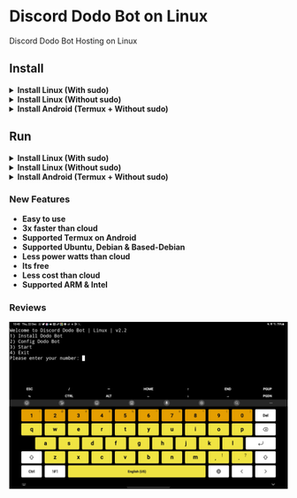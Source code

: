 # Discord Dodo Bot on Linux 
Discord Dodo Bot Hosting on Linux

## Install
<details>
<summary><b>Install Linux (With sudo)</summary>
  
```
wget https://raw.githubusercontent.com/InikoMatthewPro/discord-dodobot-on-linux/main/version/dodobot-v2.1 && sudo bash dodobot-v2
```
</details>
 
<details>
<summary><b>Install Linux (Without sudo)</summary>

```
wget https://raw.githubusercontent.com/InikoMatthewPro/discord-dodobot-on-linux/main/version/dodobot-v2.1 && bash dodobot-v2
```
</details>

<details>
<summary><b>Install Android (Termux + Without sudo)</summary>

```
wget https://raw.githubusercontent.com/InikoMatthewPro/discord-dodobot-on-linux/main/version/dodobot-v2.1 && bash dodobot-v2
```
</details>
  
## Run
<details>
<summary><b>Install Linux (With sudo)</summary>
  
```
sudo bash discord-dodobot-v2.2
```
</details>
  
<details>
<summary><b>Install Linux (Without sudo)</summary>
  
```
bash discord-dodobot-v2.2
```
</details>
  
<details>
<summary><b>Install Android (Termux + Without sudo)</summary>

```
bash discord-dodobot-v2.2
```
</details>

### New Features
- Easy to use
- 3x faster than cloud
- Supported Termux on Android
- Supported Ubuntu, Debian & Based-Debian
- Less power watts than cloud
- Its free
- Less cost than cloud
- Supported ARM & Intel

### Reviews
![Review Image](image/Screenshot_20221222-104042_Termux.jpg)
